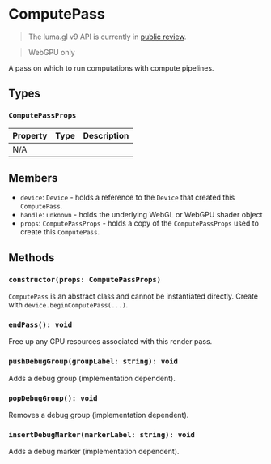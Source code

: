 # ComputePass

> The luma.gl v9 API is currently in [public review](/docs/open-governance).

> WebGPU only

A pass on which to run computations with compute pipelines.

## Types

### `ComputePassProps`

| Property | Type | Description |
| -------- | ---- | ----------- |
| N/A      |      |             |

## Members

- `device`: `Device` - holds a reference to the `Device` that created this `ComputePass`.
- `handle`: `unknown` - holds the underlying WebGL or WebGPU shader object
- `props`: `ComputePassProps` - holds a copy of the `ComputePassProps` used to create this `ComputePass`.

## Methods

### `constructor(props: ComputePassProps)`

`ComputePass` is an abstract class and cannot be instantiated directly. Create with `device.beginComputePass(...)`.

### `endPass(): void`

Free up any GPU resources associated with this render pass.

### `pushDebugGroup(groupLabel: string): void`

Adds a debug group (implementation dependent).

### `popDebugGroup(): void`

Removes a debug group (implementation dependent).

### `insertDebugMarker(markerLabel: string): void`

Adds a debug marker (implementation dependent).
